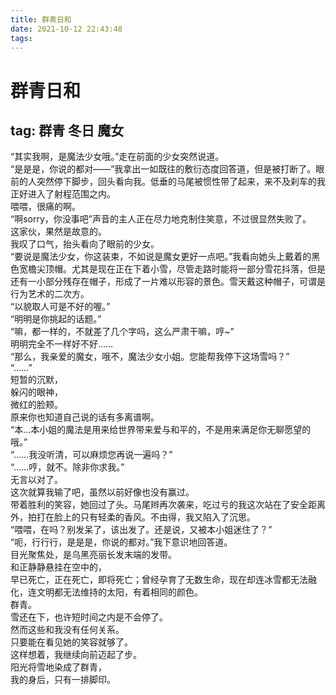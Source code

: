 ```yaml
---
title: 群青日和
date: 2021-10-12 22:43:48
tags:
---
```

# 群青日和
## tag: 群青 冬日 魔女
“其实我啊，是魔法少女哦。”走在前面的少女突然说道。  
“是是是，你说的都对——”我拿出一如既往的敷衍态度回答道，但是被打断了。眼前的人突然停下脚步，回头看向我。低垂的马尾被惯性带了起来，来不及刹车的我正好进入了射程范围之内。  
喂喂，很痛的啊。  
“啊sorry，你没事吧”声音的主人正在尽力地克制住笑意，不过很显然失败了。  
这家伙，果然是故意的。  
我叹了口气，抬头看向了眼前的少女。  
“要说是魔法少女，你这装束，不如说是魔女更好一点吧。”我看向她头上戴着的黑色宽檐尖顶帽。尤其是现在正在下着小雪，尽管走路时能将一部分雪花抖落，但是还有一小部分残存在帽子，形成了一片难以形容的景色。雪天戴这种帽子，可谓是行为艺术的二次方。  
“以貌取人可是不好的喔。”  
“明明是你挑起的话题。”  
“嘛，都一样的，不就差了几个字吗，这么严肃干嘛，哼~”  
明明完全不一样好不好……  
“那么，我亲爱的魔女，哦不，魔法少女小姐。您能帮我停下这场雪吗？”  
“……”  
短暂的沉默，  
躲闪的眼神，  
微红的脸颊。  
原来你也知道自己说的话有多离谱啊。  
“本…本小姐的魔法是用来给世界带来爱与和平的，不是用来满足你无聊愿望的哦。”  
“……我没听清，可以麻烦您再说一遍吗？”  
“……哼，就不。除非你求我。”  
无言以对了。  
这次就算我输了吧，虽然以前好像也没有赢过。  
带着胜利的笑容，她回过了头。马尾辫再次袭来，吃过亏的我这次站在了安全距离外，拍打在脸上的只有轻柔的香风。不由得，我又陷入了沉思。  
“喂喂，在吗？别发呆了，该出发了。还是说，又被本小姐迷住了？”  
“呃，行行行，是是是，你说的都对。”我下意识地回答道。  
目光聚焦处，是乌黑亮丽长发末端的发带。  
和正静静悬挂在空中的，  
早已死亡，正在死亡，即将死亡；曾经孕育了无数生命，现在却连冰雪都无法融化，连文明都无法维持的太阳，有着相同的颜色。  
群青。  
雪还在下，也许短时间之内是不会停了。  
然而这些和我没有任何关系。  
只要能在看见她的笑容就够了。  
这样想着，我继续向前迈起了步。  
阳光将雪地染成了群青，  
我的身后，只有一排脚印。